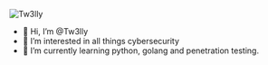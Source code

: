
![Tw3lly](https://user-images.githubusercontent.com/94544321/165747501-eb391311-5fef-4260-98d2-891ae87e41b9.png)


- 👋 Hi, I’m @Tw3lly
- 👀 I’m interested in all things cybersecurity
- 🌱 I’m currently learning python, golang and penetration testing. 






<!---
Tw3lly/Tw3lly is a ✨ special ✨ repository because its `README.md` (this file) appears on your GitHub profile.
You can click the Preview link to take a look at your changes.
--->
